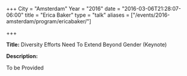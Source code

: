 +++
City = "Amsterdam"
Year = "2016"
date = "2016-03-06T21:28:07-06:00"
title = "Erica Baker"
type = "talk"
aliases = ["/events/2016-amsterdam/program/ericabaker/"]

+++

<div class="span-15  ">
  <div class="span-15  last ">
  <p><strong>Title:</strong>
  Diversity Efforts Need To Extend Beyond Gender (Keynote)
</p>

<p><strong>Description:</strong></p>

<p>To be Provided</p>

<p></p>




  </div>
</div>
